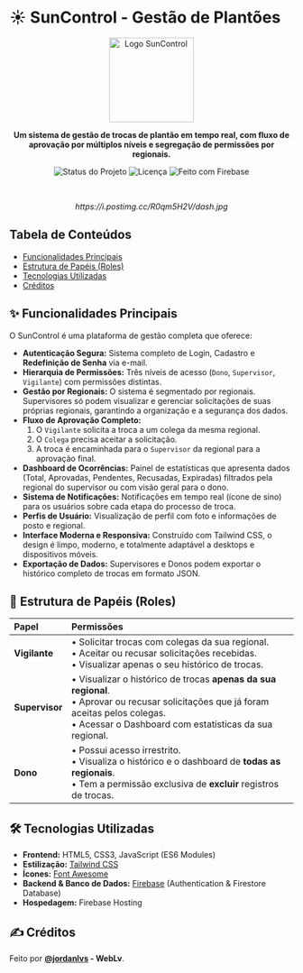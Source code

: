 # ☀️ SunControl - Gestão de Plantões

<p align="center">
  <img src="https://i.postimg.cc/V6HS85m6/SUN-CONTROL-removebg.png" alt="Logo SunControl" width="150">
</p>

<p align="center">
  <strong>Um sistema de gestão de trocas de plantão em tempo real, com fluxo de aprovação por múltiplos níveis e segregação de permissões por regionais.</strong>
</p>

<p align="center">
  <img src="https://img.shields.io/badge/Status-Ativo-brightgreen?style=for-the-badge" alt="Status do Projeto">
  <img src="https://img.shields.io/badge/Licen%C3%A7a-MIT-blue?style=for-the-badge" alt="Licença">
  <img src="https://img.shields.io/badge/Feito%20com-Firebase-orange?style=for-the-badge" alt="Feito com Firebase">
</p>

<br>

<p align="center">
  <em>https://i.postimg.cc/R0qm5H2V/dash.jpg</em>
</p>

## Tabela de Conteúdos

- [Funcionalidades Principais](#-funcionalidades-principais)
- [Estrutura de Papéis (Roles)](#-estrutura-de-papéis-roles)
- [Tecnologias Utilizadas](#️-tecnologias-utilizadas)
- [Créditos](#️-créditos)

## ✨ Funcionalidades Principais

O SunControl é uma plataforma de gestão completa que oferece:

* **Autenticação Segura:** Sistema completo de Login, Cadastro e **Redefinição de Senha** via e-mail.
* **Hierarquia de Permissões:** Três níveis de acesso (`Dono`, `Supervisor`, `Vigilante`) com permissões distintas.
* **Gestão por Regionais:** O sistema é segmentado por regionais. Supervisores só podem visualizar e gerenciar solicitações de suas próprias regionais, garantindo a organização e a segurança dos dados.
* **Fluxo de Aprovação Completo:**
    1.  O `Vigilante` solicita a troca a um colega da mesma regional.
    2.  O `Colega` precisa aceitar a solicitação.
    3.  A troca é encaminhada para o `Supervisor` da regional para a aprovação final.
* **Dashboard de Ocorrências:** Painel de estatísticas que apresenta dados (Total, Aprovadas, Pendentes, Recusadas, Expiradas) filtrados pela regional do supervisor ou com visão geral para o dono.
* **Sistema de Notificações:** Notificações em tempo real (ícone de sino) para os usuários sobre cada etapa do processo de troca.
* **Perfis de Usuário:** Visualização de perfil com foto e informações de posto e regional.
* **Interface Moderna e Responsiva:** Construído com Tailwind CSS, o design é limpo, moderno, e totalmente adaptável a desktops e dispositivos móveis.
* **Exportação de Dados:** Supervisores e Donos podem exportar o histórico completo de trocas em formato JSON.

## 👤 Estrutura de Papéis (Roles)

| Papel       | Permissões                                                                                                                                                            |
| :---------- | :-------------------------------------------------------------------------------------------------------------------------------------------------------------------- |
| **Vigilante** | • Solicitar trocas com colegas da sua regional.<br>• Aceitar ou recusar solicitações recebidas.<br>• Visualizar apenas o seu histórico de trocas.                      |
| **Supervisor**| • Visualizar o histórico de trocas **apenas da sua regional**.<br>• Aprovar ou recusar solicitações que já foram aceitas pelos colegas.<br>• Acessar o Dashboard com estatísticas da sua regional. |
| **Dono** | • Possui acesso irrestrito.<br>• Visualiza o histórico e o dashboard de **todas as regionais**.<br>• Tem a permissão exclusiva de **excluir** registros de trocas.      |

## 🛠️ Tecnologias Utilizadas

* **Frontend:** HTML5, CSS3, JavaScript (ES6 Modules)
* **Estilização:** [Tailwind CSS](https://tailwindcss.com/)
* **Ícones:** [Font Awesome](https://fontawesome.com/)
* **Backend & Banco de Dados:** [Firebase](https://firebase.google.com/) (Authentication & Firestore Database)
* **Hospedagem:** Firebase Hosting

## ✍️ Créditos

Feito por **[@jordanlvs](https://www.linkedin.com/in/jordanlvs) - WebLv**.
